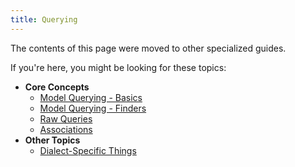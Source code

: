 ```yaml
---
title: Querying
---
```


The contents of this page were moved to other specialized guides.

If you're here, you might be looking for these topics:

- **Core Concepts**
  - [Model Querying - Basics](../core-concepts/model-querying-basics.md)
  - [Model Querying - Finders](../core-concepts/model-querying-finders.md)
  - [Raw Queries](../core-concepts/raw-queries.md)
  - [Associations](../core-concepts/assocs.md)
- **Other Topics**
  - [Dialect-Specific Things](../other-topics/dialect-specific-things.md)
